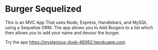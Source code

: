 # Burger Sequelized

This is an MVC App That uses Node, Express, Handlebars, and MySQL using a Sequelize ORM. The app allows you to Add Burgers to a list which then allows you to add your name and devour the burger.

Try the app https://mysterious-dusk-46062.herokuapp.com